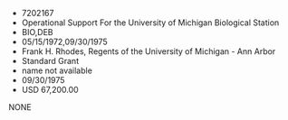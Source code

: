 * 7202167
* Operational Support For the University of Michigan          Biological Station
* BIO,DEB
* 05/15/1972,09/30/1975
* Frank H. Rhodes, Regents of the University of Michigan - Ann Arbor
* Standard Grant
*   name not available
* 09/30/1975
* USD 67,200.00

NONE